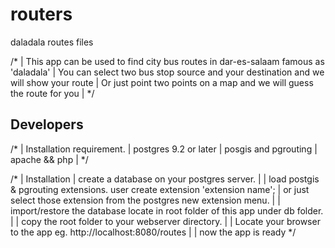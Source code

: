 routers
=======

daladala routes files

/*
|   This app can be used to find city bus routes in dar-es-salaam famous as 'daladala'
|   You can select two bus stop source and your destination and we will show your route
|   Or just point two points on a map and we will guess the route for you
|
*/

 ## Developers ##
 

/*
|   Installation requirement.
|   postgres 9.2 or later
|   posgis and pgrouting
|   apache && php 
|
*/

/*
|   Installation
|   create a database on your postgres server.
|
|   load postgis & pgrouting extensions. user create extension 'extension name';
|   or just select those extension from the postgres new extension menu.
|
|   import/restore the database locate in root folder of this app under db folder.
|
|   copy the root folder to your webserver directory.
|
|   Locate your browser to the app eg. http://localhost:8080/routes
|
|   now the app is ready
*/
